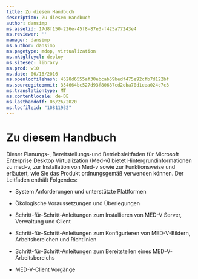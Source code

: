 ```yaml
---
title: Zu diesem Handbuch
description: Zu diesem Handbuch
author: dansimp
ms.assetid: 17d8f150-226e-45f8-87e3-f425a77243e4
ms.reviewer: ''
manager: dansimp
ms.author: dansimp
ms.pagetype: mdop, virtualization
ms.mktglfcycl: deploy
ms.sitesec: library
ms.prod: w10
ms.date: 06/16/2016
ms.openlocfilehash: 4528d6555af30ebcab59bedf475e92cfb7d122bf
ms.sourcegitcommit: 354664bc527d93f80687cd2eba70d1eea024c7c3
ms.translationtype: MT
ms.contentlocale: de-DE
ms.lasthandoff: 06/26/2020
ms.locfileid: "10811932"
---
```

# Zu diesem Handbuch


Dieser Planungs-, Bereitstellungs-und Betriebsleitfaden für Microsoft Enterprise Desktop Virtualization (Med-v) bietet Hintergrundinformationen zu med-v, zur Installation von Med-v sowie zur Funktionsweise und erläutert, wie Sie das Produkt ordnungsgemäß verwenden können. Der Leitfaden enthält Folgendes:

-   System Anforderungen und unterstützte Plattformen

-   Ökologische Voraussetzungen und Überlegungen

-   Schritt-für-Schritt-Anleitungen zum Installieren von MED-V Server, Verwaltung und Client

-   Schritt-für-Schritt-Anleitungen zum Konfigurieren von MED-V-Bildern, Arbeitsbereichen und Richtlinien

-   Schritt-für-Schritt-Anleitungen zum Bereitstellen eines MED-V-Arbeitsbereichs

-   MED-V-Client Vorgänge

 

 





